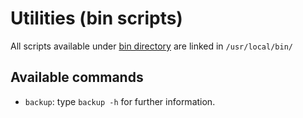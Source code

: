 Utilities (bin scripts)
=======================

All scripts available under [bin directory](https://github.com/themouette/dotfiles/blob/master/bin)
are linked in `/usr/local/bin/`

## Available commands

- `backup`: type `backup -h` for further information.
